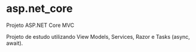 # asp.net_core
Projeto ASP.NET Core MVC

Projeto de estudo utilizando View Models, Services, Razor e Tasks (async, await).

